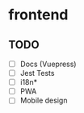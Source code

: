 # frontend

## TODO
- [ ] Docs (Vuepress)
- [ ] Jest Tests
- [ ] i18n*
- [ ] PWA
- [ ] Mobile design

